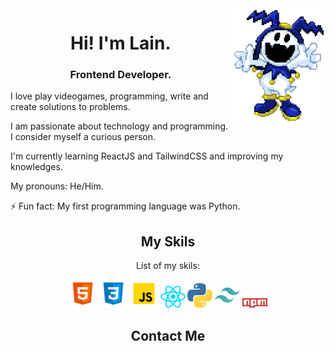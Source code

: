 <img src="https://raw.githubusercontent.com/LaindomJS/LaindomJS/master/assets/jack frost.png" width="30%" align="right">


<h1 align="center">Hi! I'm Lain.</h1> 
<h3 align="center">Frontend Developer.</h2>

I love play videogames, programming, write and create solutions to problems. 

I am passionate about technology and programming. I consider myself a curious person.

I'm currently learning ReactJS and TailwindCSS and improving my knowledges.

My pronouns: He/Him.

⚡ Fun fact: My first programming language was Python.


<h2 align="center">My Skils</h2>
<p align="center">List of my skils:</p>


<p align="center">
<img src="https://raw.githubusercontent.com/LaindomJS/LaindomJS/master/assets/html5.svg" width="45px" />
<img src="https://raw.githubusercontent.com/LaindomJS/LaindomJS/master/assets/CSS3.png" width="45px" />
<img src="https://raw.githubusercontent.com/LaindomJS/LaindomJS/master/assets/javascript.png" width="45px" />
<img src="https://raw.githubusercontent.com/LaindomJS/LaindomJS/master/assets/react-js.svg" width="40px" />
<img src="https://raw.githubusercontent.com/LaindomJS/LaindomJS/master/python-5.svg" width="40px" />
<img src="https://raw.githubusercontent.com/LaindomJS/LaindomJS/master/tailwindcss-icon.svg" width="40px" margin-right="5px"/>
<img src="https://raw.githubusercontent.com/LaindomJS/LaindomJS/master/npm.svg" width="40px" />
</p>


<h2 align="center">Contact Me</h2>

<p align="center">
  
  </p>
  
